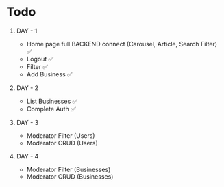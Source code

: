 # Todo

1. DAY - 1

    - Home page full BACKEND connect (Carousel, Article, Search Filter) ✅
    - Logout ✅
    - Filter ✅
    - Add Business ✅

2. DAY - 2
    - List Businesses ✅
    - Complete Auth ✅

3. DAY - 3
    - Moderator Filter (Users)
    - Moderator CRUD (Users)

4. DAY - 4
    - Moderator Filter (Businesses)
    - Moderator CRUD (Businesses)